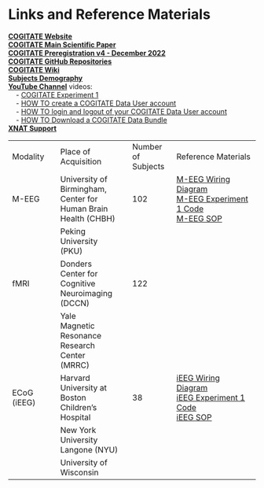 # Links and Reference Materials

<a href="https://www.arc-cogitate.com/" target="_blank">**COGITATE Website**</a>  
<a href="https://doi.org/10.1371/journal.pone.0268577" target="_blank">**COGITATE Main Scientific Paper**</a>  
<a href="https://osf.io/gm3vd" target="_blank">**COGITATE Preregistration v4 - December 2022**</a>  
<a href="https://github.com/Cogitate-consortium" target="_blank">**COGITATE GitHub Repositories**</a>  
<a href="https://cogitate-consortium.github.io/cogitate-data/" target="_blank">**COGITATE Wiki**</a>  
<a href="https://github.com/Cogitate-consortium/cogitate-data/blob/main/assets/documentation_v1.1/linked_files_v1.1/subjects_demography-EXP1-released-data_2024-04-026_v1.1.xlsx" target="_blank">**Subjects Demography**</a>  
<a href="https://www.youtube.com/@ARC-COGITATE" target="_blank">**YouTube Channel**</a> videos:  
&nbsp;&nbsp;&nbsp;&nbsp;- <a href="https://www.youtube.com/watch?v=V93Agvo4G2Y" target="_blank">COGITATE Experiment 1</a>  
&nbsp;&nbsp;&nbsp;&nbsp;- <a href="https://www.youtube.com/watch?v=FFqN5Pech0w" target="_blank">HOW TO create a COGITATE Data User account</a>  
&nbsp;&nbsp;&nbsp;&nbsp;- <a href="https://www.youtube.com/watch?v=6BR3uYqiDiU" target="_blank">HOW TO login and logout of your COGITATE Data User account</a>  
&nbsp;&nbsp;&nbsp;&nbsp;- <a href="https://www.youtube.com/watch?v=KraiX4ttE2o" target="_blank">HOW TO Download a COGITATE Data Bundle</a>  
<a href="https://wiki.xnat.org/documentation/" target="_blank">**XNAT Support**</a>  

|   |   |   |   |
|---|---|---|---|
|Modality|Place of Acquisition|Number of <br>Subjects|Reference Materials|
|M-EEG|University of <br>Birmingham, <br>Center for <br>Human Brain <br>Health (CHBH)|102|<a href="https://github.com/Cogitate-consortium/cogitate-data/blob/main/assets/documentation_v1.0/linked_files_v1.0/cogitate_wiring_diagrams_MEEG.pdf" target="_blank">M-EEG Wiring Diagram</a><br><a href="https://github.com/Cogitate-consortium/cogitate-experiment-code/tree/MEEG-Exp1" target="_blank">M-EEG Experiment 1 Code</a><br><a href="https://github.com/Cogitate-consortium/cogitate-data/blob/main/assets/documentation_v1.0/linked_files_v1.0/MEG%20SOP_v1.0.pdf" target="_blank">M-EEG SOP</a>|
| |Peking University <br>(PKU)|
|fMRI|Donders <br>Center for <br>Cognitive <br>Neuroimaging <br>(DCCN)|122||
| |Yale <br>Magnetic <br>Resonance <br> Research <br>Center <br>(MRRC)|
|ECoG (iEEG)|Harvard <br>University at <br>Boston <br>Children’s <br>Hospital|38|<a href="https://github.com/Cogitate-consortium/cogitate-data/blob/main/assets/documentation_v1.1/linked_files_v1.1/cogitate-wiring-diagrams_ECOG_2024-04-26_v1.1.pdf" target="_blank">iEEG Wiring Diagram</a><br><a href="https://github.com/Cogitate-consortium/cogitate-experiment-code/tree/ECOG-Exp1-Latest" target="_blank">iEEG Experiment 1 Code</a><br><a href="https://github.com/Cogitate-consortium/cogitate-data/blob/main/assets/documentation_v1.1/linked_files_v1.1/SOP%20iEEG%20General_v2.pdf" target="_blank">iEEG SOP</a>|
| |New York <br>University <br>Langone (NYU)|
| |University of <br>Wisconsin|
